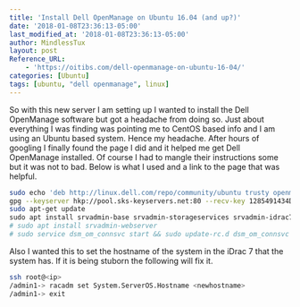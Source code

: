 ```yaml
---
title: 'Install Dell OpenManage on Ubuntu 16.04 (and up?)'
date: '2018-01-08T23:36:13-05:00'
last_modified_at: '2018-01-08T23:36:13-05:00'
author: MindlessTux
layout: post
Reference_URL:
    - 'https://oitibs.com/dell-openmanage-on-ubuntu-16-04/'
categories: [Ubuntu]
tags: [ubuntu, "dell openmanage", linux]
---
```


So with this new server I am setting up I wanted to install the Dell OpenManage software but got a headache from doing so. Just about everything I was finding was pointing me to CentOS based info and I am using an Ubuntu based system. Hence my headache. After hours of googling I finally found the page I did and it helped me get Dell OpenManage installed. Of course I had to mangle their instructions some but it was not to bad. Below is what I used and a link to the page that was helpful.

<!--readmore-->

```bash
sudo echo 'deb http://linux.dell.com/repo/community/ubuntu trusty openmanage' | sudo tee -a /etc/apt/sources.list.d/linux.dell.com.sources.list
gpg --keyserver hkp://pool.sks-keyservers.net:80 --recv-key 1285491434D8786F ; gpg -a --export 1285491434D8786F | sudo apt-key add -
sudo apt-get update
sudo apt install srvadmin-base srvadmin-storageservices srvadmin-idrac7
# sudo apt install srvadmin-webserver
# sudo service dsm_om_connsvc start && sudo update-rc.d dsm_om_connsvc defaults
```

Also I wanted this to set the hostname of the system in the iDrac 7 that the system has. If it is being stuborn the following will fix it.

```bash
ssh root@<ip>
/admin1-> racadm set System.ServerOS.Hostname <newhostname>
/admin1-> exit
```